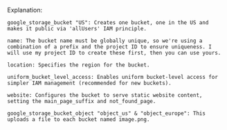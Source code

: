 Explanation:

    google_storage_bucket "US": Creates one bucket, one in the US and makes it public via 'allUsers' IAM principle.

    name: The bucket name must be globally unique, so we're using a combination of a prefix and the project ID to ensure uniqueness. I will use my project ID to create these first, then you can use yours.

    location: Specifies the region for the bucket.

    uniform_bucket_level_access: Enables uniform bucket-level access for simpler IAM management (recommended for new buckets).

    website: Configures the bucket to serve static website content, setting the main_page_suffix and not_found_page.

    google_storage_bucket_object "object_us" & "object_europe": This uploads a file to each bucket named image.png.
